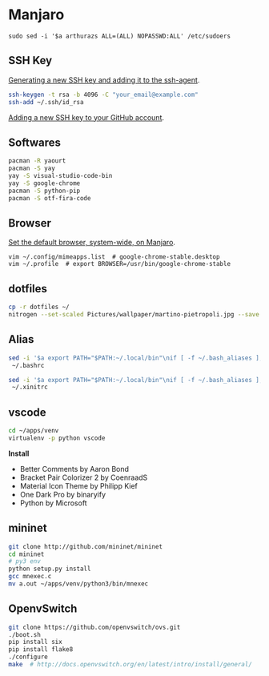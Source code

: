 # Manjaro

`sudo sed -i '$a arthurazs ALL=(ALL) NOPASSWD:ALL' /etc/sudoers`

## SSH Key

[Generating a new SSH key and adding it to the ssh-agent](https://help.github.com/articles/generating-a-new-ssh-key-and-adding-it-to-the-ssh-agent/).

```bash
ssh-keygen -t rsa -b 4096 -C "your_email@example.com"
ssh-add ~/.ssh/id_rsa
```

[Adding a new SSH key to your GitHub account](https://help.github.com/articles/adding-a-new-ssh-key-to-your-github-account/).

## Softwares

```bash
pacman -R yaourt
pacman -S yay
yay -S visual-studio-code-bin
yay -S google-chrome
pacman -S python-pip
pacman -S otf-fira-code
```

## Browser

[Set the default browser, system-wide, on Manjaro](https://unix.stackexchange.com/a/434465).
```
vim ~/.config/mimeapps.list  # google-chrome-stable.desktop
vim ~/.profile  # export BROWSER=/usr/bin/google-chrome-stable
```

## dotfiles

```bash
cp -r dotfiles ~/
nitrogen --set-scaled Pictures/wallpaper/martino-pietropoli.jpg --save
```

## Alias

```bash
sed -i '$a export PATH="$PATH:~/.local/bin"\nif [ -f ~/.bash_aliases ]; then\n    . ~/.bash_aliases\nfi'
 ~/.bashrc

sed -i '$a export PATH="$PATH:~/.local/bin"\nif [ -f ~/.bash_aliases ]; then\n    . ~/.bash_aliases\nfi'
 ~/.xinitrc
```

## vscode

```bash
cd ~/apps/venv
virtualenv -p python vscode
```

**Install**

- Better Comments by Aaron Bond
- Bracket Pair Colorizer 2 by CoenraadS
- Material Icon Theme by Philipp Kief
- One Dark Pro by binaryify
- Python by Microsoft

## mininet

```bash
git clone http://github.com/mininet/mininet
cd mininet
# py3 env
python setup.py install
gcc mnexec.c
mv a.out ~/apps/venv/python3/bin/mnexec
```

## OpenvSwitch

```bash
git clone https://github.com/openvswitch/ovs.git
./boot.sh
pip install six
pip install flake8
./configure
make  # http://docs.openvswitch.org/en/latest/intro/install/general/
```
